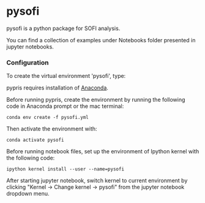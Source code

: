 # pysofi
pysofi is a python package for SOFI analysis.

You can find a collection of examples under Notebooks folder presented in jupyter notebooks.

### Configuration
To create the virtual environment 'pysofi', type:


pypris requires installation of [Anaconda](https://docs.anaconda.com/anaconda/install/).

Before running pypris, create the environment by running the following code in Anaconda prompt or the mac terminal:

`conda env create -f pysofi.yml`

Then activate the environment with:

`conda activate pysofi`

Before running notebook files, set up the environment of Ipython kernel with the following code:

`ipython kernel install --user --name=pysofi`

After starting jupyter notebook, switch kernel to current environment by clicking "Kernel -> Change kernel -> pysofi" from the jupyter notebook dropdown menu.

